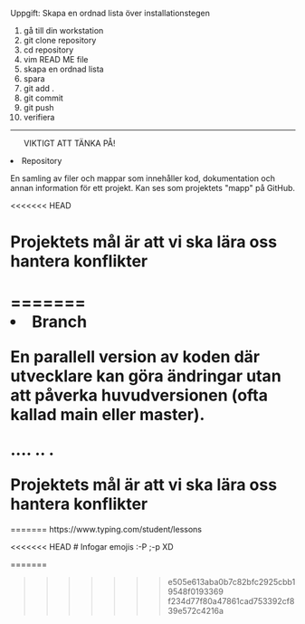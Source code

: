 Uppgift: Skapa en ordnad lista över installationstegen
1. gå till din workstation
2. git clone repository
3. cd repository
4. vim READ ME file
5. skapa en ordnad lista 
6. spara
7. git add .
8. git commit
9. git push
10. verifiera 
---
<ul>VIKTIGT ATT TÄNKA PÅ!</ul>
<li>Repository</li>
<p> En samling av filer och mappar som innehåller kod, dokumentation och annan information för ett projekt. Kan ses som projektets "mapp" på GitHub.</p>
<<<<<<< HEAD
<h1>Projektets mål är att vi ska lära oss hantera konflikter<h1
https://www.typing.com/student/lessons
>
=======
<li>Branch</li>
<p>En parallell version av koden där utvecklare kan göra ändringar utan att påverka huvudversionen (ofta kallad main eller master).</p>
<p>.... .. .</p
=======

<h1>Projektets mål är att vi ska lära oss hantera konflikter</h1>
=======
<link>https://www.typing.com/student/lessons</link>


<<<<<<< HEAD
    # Infogar emojis  :-P ;-p XD  

=======
>>>>>>> e505e613aba0b7c82bfc2925cbb19548f0193369
>>>>>>> f234d77f80a47861cad753392cf839e572c4216a
